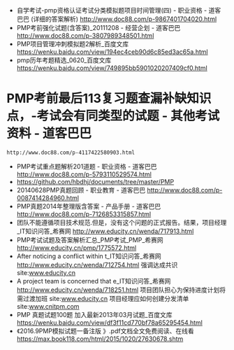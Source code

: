 


* 自学考试-pmp资格认证考试分类模拟题项目时间管理(四) - 职业资格 - 道客巴巴 (详细的答案解析)
http://www.doc88.com/p-9867401704020.html
* PMP考前强化试题(含答案)_20111208 - 经营企划 - 道客巴巴 
http://www.doc88.com/p-3807989348501.html
* PMP项目管理冲刺模拟题2解析_百度文库 
    https://wenku.baidu.com/view/194ec4ceb90d6c85ed3ac65a.html
* pmp历年考题精选_0620_百度文库 
https://wenku.baidu.com/view/749895bb5901020207409cf0.html
# PMP考前最后113复习题查漏补缺知识点，-考试会有同类型的试题 - 其他考试资料 - 道客巴巴 
    http://www.doc88.com/p-4117422580903.html
* PMP考试重点题解析201道题 - 职业资格 - 道客巴巴 
http://www.doc88.com/p-5793110529574.html
* https://github.com/hbdhj/documents/tree/master/PMP
* 20140628PMP真题回顾 - 职业教育 - 道客巴巴 
http://www.doc88.com/p-0087414284960.html
* PMP真题2014年整理版含答案 - 产品手册 - 道客巴巴 
http://www.doc88.com/p-7126853315857.html
* 团队不能遵循项目技术规范.但是，没有这个问题的正式报告。结果，项目经理_IT知识问答_希赛网 
http://www.educity.cn/wenda/717913.html
* PMP考试试题及答案解析汇总_PMP考试_PMP_希赛网 
http://www.educity.cn/pmp/1775572.html
* After noticing a conflict within t_IT知识问答_希赛网 
    http://www.educity.cn/wenda/712754.html
    强调达成共识 site:www.educity.cn
* A project team is concerned that e_IT知识问答_希赛网 
    http://www.educity.cn/wenda/718251.html
    项目团队担心为保持进度计划将需过渡加班 site:www.educity.cn
    项目经理应如何创建分发清单 site:www.cnitpm.com
* PMP 真题试题100题 加入最新2013年03月试题_百度文库 
    https://wenku.baidu.com/view/df3f11cd770bf78a65295454.html
* 《2016.9PMP模拟试题一备注版 》.pdf文档全文免费阅读、在线看 
https://max.book118.com/html/2015/1020/27630678.shtm